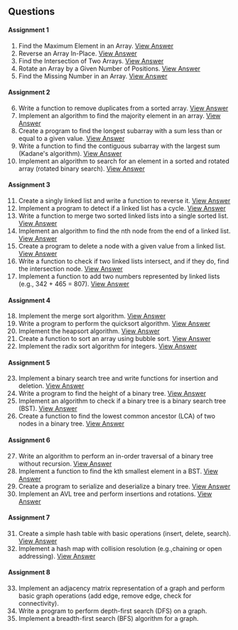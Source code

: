 ## Questions

#### Assignment 1
1. Find the Maximum Element in an Array. [View Answer](./FindMaxFromArray.c)
2. Reverse an Array In-Place. [View Answer](./ReverseArray.c)
3. Find the Intersection of Two Arrays. [View Answer](./IntersectionOfTwoArray.c)
4. Rotate an Array by a Given Number of Positions. [View Answer](./RotateArray.c)
5. Find the Missing Number in an Array. [View Answer](./FindMissingNumber.c)

#### Assignment 2
6. Write a function to remove duplicates from a sorted array. [View Answer](./RemoveDuplicateFromSortedArray.c)
7. Implement an algorithm to find the majority element in an array. [View Answer](./MajorityElementInArray.c)
8. Create a program to find the longest subarray with a sum less than or equal to a given value. [View Answer](./LongestSubarray.c)
9. Write a function to find the contiguous subarray with the largest sum (Kadane's algorithm). [View Answer](./KadanesAlgorithm.c)
10. Implement an algorithm to search for an element in a sorted and rotated array (rotated binary search). [View Answer](./RotatedBinarySearch.c)

#### Assignment 3
11. Create a singly linked list and write a function to reverse it. [View Answer](./SinglyLinkedListReversed.c)
12. Implement a program to detect if a linked list has a cycle. [View Answer](./CheckCycleInLinkedList.c)
13. Write a function to merge two sorted linked lists into a single sorted list. [View Answer](./SortedMergedList.c)
14. Implement an algorithm to find the nth node from the end of a linked list. [View Answer](./FindNthNodeLinkedList.c)
15. Create a program to delete a node with a given value from a linked list. [View Answer](./DeleteNodeLinkedList.c)
16. Write a function to check if two linked lists intersect, and if they do, find the intersection node. [View Answer](./ListIntersection.c)
17. Implement a function to add two numbers represented by linked lists (e.g., 342 + 465 = 807). [View Answer](./AdditionUsingList.c)

#### Assignment 4
18. Implement the merge sort algorithm. [View Answer](./MergeSort.c)
19. Write a program to perform the quicksort algorithm. [View Answer](./QuickSort.c)
20. Implement the heapsort algorithm. [View Answer](./HeapSort.c)
21. Create a function to sort an array using bubble sort. [View Answer](./BubbleSort.c)
22. Implement the radix sort algorithm for integers. [View Answer](./RadixSort.c)

#### Assignment 5
23. Implement a binary search tree and write functions for insertion and deletion. [View Answer](./BinarySearchTreeInsertionDeletion.c)
24. Write a program to find the height of a binary tree. [View Answer](./BinarySearchTreeFindHeight.c)
25. Implement an algorithm to check if a binary tree is a binary search tree (BST). [View Answer](./CheckBinarySearchTree.c)
26. Create a function to find the lowest common ancestor (LCA) of two nodes in a binary tree. [View Answer](./BinarySearchTreeLowestCommonAncestor.c)

#### Assignment 6
27. Write an algorithm to perform an in-order traversal of a binary tree without recursion. [View Answer](./BinarySearchTreeInorderWithoutRecursion.c)
28. Implement a function to find the kth smallest element in a BST. [View Answer](./BinarySearchTreeKthSmallestElement.c)
29. Create a program to serialize and deserialize a binary tree. [View Answer](./BinaryTreeSerializeDeserialize.c)
30. Implement an AVL tree and perform insertions and rotations. [View Answer](./AVLTree.c)

#### Assignment 7
31. Create a simple hash table with basic operations (insert, delete, search). [View Answer](./HashTableSimple.c)
32. Implement a hash map with collision resolution (e.g.,chaining or open addressing). [View Answer](./HashTableCollisionResolution.c)

#### Assignment 8
33. Implement an adjacency matrix representation of a graph and perform basic graph operations (add edge, remove edge, check for connectivity).
34. Write a program to perform depth-first search (DFS) on a graph.
35. Implement a breadth-first search (BFS) algorithm for a graph.